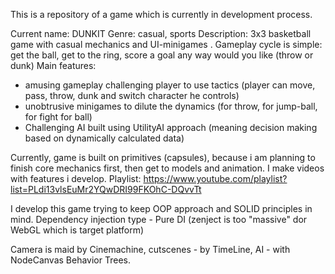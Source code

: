 This is a repository of a game which is currently in development process.

Current name: DUNKIT
Genre: casual, sports
Description: 3x3 basketball game with casual mechanics and UI-minigames . Gameplay cycle is simple: get the ball, get to the ring, score a goal any way would you like (throw or dunk)
Main features:
- amusing gameplay challenging player to use tactics (player can move, pass, throw, dunk and switch character he controls)
- unobtrusive minigames to dilute the dynamics (for throw, for jump-ball, for fight for ball)
- Challenging AI built using UtilityAI approach (meaning decision making based on dynamically calculated data)

Currently, game is built on primitives (capsules), because i am planning to finish core mechanics first, then get to models and animation.
I make videos with features i develop. Playlist: https://www.youtube.com/playlist?list=PLdi13vlsEuMr2YQwDRI99FKOhC-DQvvTt

I develop this game trying to keep OOP approach and SOLID principles in mind. Dependency injection type - Pure DI (zenject is too "massive" dor WebGL which is target platform)

Camera is maid by Cinemachine, cutscenes - by TimeLine, AI - with NodeCanvas Behavior Trees.
